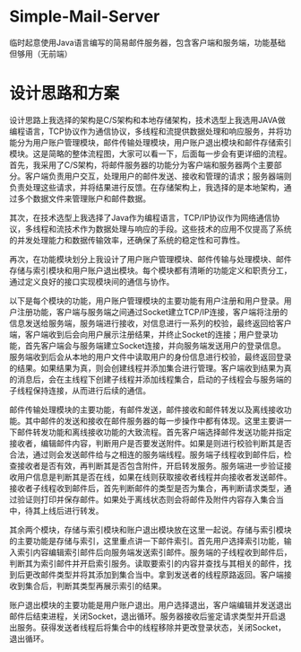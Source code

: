 # Simple-Mail-Server
临时起意使用Java语言编写的简易邮件服务器，包含客户端和服务端，功能基础但够用（无前端）

# 设计思路和方案
设计思路上我选择的架构是C/S架构和本地存储架构，技术选型上我选用JAVA做编程语言，TCP协议作为通信协议，多线程和流提供数据处理和响应服务，并将功能分为用户账户管理模块，邮件传输处理模块，用户账户退出模块和邮件存储索引模块。这是简略的整体流程图，大家可以看一下，后面每一步会有更详细的流程。首先，我采用了C/S架构，将邮件服务器的功能分为客户端和服务器两个主要部分。客户端负责用户交互，处理用户的邮件发送、接收和管理的请求；服务器端则负责处理这些请求，并将结果进行反馈。在存储架构上，我选择的是本地架构，通过多个数据文件来管理账户和邮件数据。

其次，在技术选型上我选择了Java作为编程语言，TCP/IP协议作为网络通信协议，多线程和流技术作为数据处理与响应的手段。这些技术的应用不仅提高了系统的并发处理能力和数据传输效率，还确保了系统的稳定性和可靠性。

再次，在功能模块划分上我设计了用户账户管理模块、邮件传输与处理模块、邮件存储与索引模块和用户账户退出模块。每个模块都有清晰的功能定义和职责分工，通过定义良好的接口实现模块间的通信与协作。

以下是每个模块的功能，用户账户管理模块的主要功能有用户注册和用户登录。用户注册功能，客户端与服务端之间通过Socket建立TCP/IP连接，客户端将注册的信息发送给服务端，服务端进行接收，对信息进行一系列的校验，最终返回给客户端，客户端收到后会向用户展示注册结果，并终止Socket的连接；用户登录功能，首先客户端会与服务端建立Socket连接，并向服务端发送用户的登录信息。服务端收到后会从本地的用户文件中读取用户的身份信息进行校验，最终返回登录的结果。如果结果为真，则会创建线程并添加集合进行管理。客户端收到结果为真的消息后，会在主线程下创建子线程并添加线程集合，启动的子线程会与服务端的子线程保持连接，从而进行后续的通信。

邮件传输处理模块的主要功能，有邮件发送，邮件接收和邮件转发以及离线接收功能。其中邮件的发送和接收在邮件服务器的每一步操作中都有体现。这里主要讲一下邮件转发功能和离线接收功能的大致流程。首先客户端选择邮件发送功能并指定接收者，编辑邮件内容，判断用户是否要发送附件。如果是则进行校验判断其是否合法，通过则会发送邮件给与之相连的服务端线程。服务端子线程收到邮件后，检查接收者是否有效，再判断其是否包含附件，开启转发服务。服务端进一步验证接收用户信息是判断其是否在线，如果在线则获取接收者线程并向接收者发送邮件。接收者子线程收到邮件后，首先判断邮件的类型是否为集合，再判断请求类型，通过验证则打印并保存邮件。如果处于离线状态则会将邮件及附件内容存入集合当中，待其上线后进行转发。

其余两个模块，存储与索引模块和账户退出模块放在这里一起说。存储与索引模块的主要功能是存储与索引，这里重点讲一下邮件索引。首先用户选择索引功能，输入索引内容编辑索引邮件后向服务端发送索引邮件。服务端的子线程收到邮件后，判断其为索引邮件并开启索引服务。读取要索引的内容并查找与其相关的邮件，找到后更改邮件类型并将其添加到集合当中。拿到发送者的线程原路返回。客户端接收到集合后，判断其类型再展示索引的结果。

账户退出模块的主要功能是用户账户退出。用户选择退出，客户端编辑并发送退出邮件后结束进程，关闭Socket，退出循环。服务器接收后鉴定请求类型并开启退出服务。获得发送者线程后将集合中的线程移除并更改登录状态，关闭Socket，退出循环。
